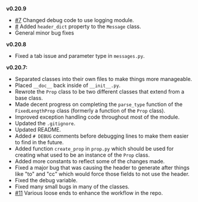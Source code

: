 **v0.20.9**
* [#7](https://github.com/Syncurity/msg-extractor/issues/7) Changed debug code to use logging module.
* [#](https://github.com/Syncurity/msg-extractor/issues/) Added `header_dict` property to the `Message` class.
* General minor bug fixes

**v0.20.8**
* Fixed a tab issue and parameter type in `messages.py`.


**v0.20.7:**

* Separated classes into their own files to make things more manageable.
* Placed `__doc__` back inside of `__init__.py`.
* Rewrote the `Prop` class to be two different classes that extend from a base class.
* Made decent progress on completing the `parse_type` function of the `FixedLengthProp` class (formerly a function of the `Prop` class).
* Improved exception handling code throughout most of the module.
* Updated the `.gitignore`.
* Updated README.
* Added `# DEBUG` comments before debugging lines to make them easier to find in the future.
* Added function `create_prop` in `prop.py` which should be used for creating what used to be an instance of the `Prop` class.
* Added more constants to reflect some of the changes made.
* Fixed a major bug that was causing the header to generate after things like "to" and "cc" which would force those fields to not use the header.
* Fixed the debug variable.
* Fixed many small bugs in many of the classes.
* [#11](https://github.com/Syncurity/msg-extractor/issues/11) Various loose ends to enhance the workflow in the repo.
